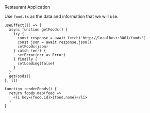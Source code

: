 Restaurant Application

Use `food.ts` as the data and information that we will use.

```tsx
useEffect(() => {
  async function getFoods() {
    try {
      const response = await fetch('http://localhost:3001/foods')
      const json = await response.json()
      setFoods(json)
    } catch (err) {
      setError(err as Error)
    } finally {
      setLoading(false)
    }
  }
  getFoods()
}, [])
```


```tsx
function renderFoods() {
  return foods.map(food =>
    <li key={food.id}>{food.name}</li>
  )
}
```
